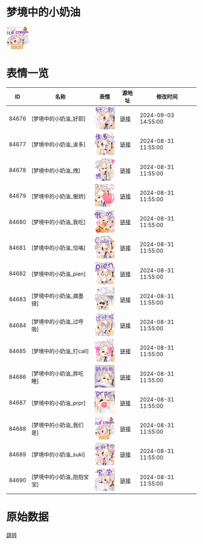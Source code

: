 # 梦境中的小奶油

<img src="./cover.png" height="60" alt="cover" />

# 表情一览

|ID|名称|表情|源地址|修改时间|
|----|----|----|----|----|
|84676|[梦境中的小奶油_好耶]|<img src="./pic/084676_%5B梦境中的小奶油_好耶%5D.png" height="60" alt="好耶"/>|[链接](https://i0.hdslb.com/bfs/garb/2a0d723344a8d16184e877b4a1b3e1357783b2d9.png)|2024-09-03 14:55:00|
|84677|[梦境中的小奶油_诶多]|<img src="./pic/084677_%5B梦境中的小奶油_诶多%5D.png" height="60" alt="诶多"/>|[链接](https://i0.hdslb.com/bfs/garb/4e21907106e1203802d00a8bb8f3fb033754df03.png)|2024-08-31 11:55:00|
|84678|[梦境中的小奶油_拽]|<img src="./pic/084678_%5B梦境中的小奶油_拽%5D.png" height="60" alt="拽"/>|[链接](https://i0.hdslb.com/bfs/garb/05716e0cca176f1840b2fd0a2441290cc99bc6df.png)|2024-08-31 11:55:00|
|84679|[梦境中的小奶油_傲娇]|<img src="./pic/084679_%5B梦境中的小奶油_傲娇%5D.png" height="60" alt="傲娇"/>|[链接](https://i0.hdslb.com/bfs/garb/24571975f6a0da76613c454f7eb5711be1d09198.png)|2024-08-31 11:55:00|
|84680|[梦境中的小奶油_我吃]|<img src="./pic/084680_%5B梦境中的小奶油_我吃%5D.png" height="60" alt="我吃"/>|[链接](https://i0.hdslb.com/bfs/garb/1099273a44a9ecb3a12e286a7710823bb1065350.png)|2024-08-31 11:55:00|
|84681|[梦境中的小奶油_恰咯]|<img src="./pic/084681_%5B梦境中的小奶油_恰咯%5D.png" height="60" alt="恰咯"/>|[链接](https://i0.hdslb.com/bfs/garb/e094c743cbab3373dee721d9d6f2431aaa8846e4.png)|2024-08-31 11:55:00|
|84682|[梦境中的小奶油_pien]|<img src="./pic/084682_%5B梦境中的小奶油_pien%5D.png" height="60" alt="pien"/>|[链接](https://i0.hdslb.com/bfs/garb/4567546dd25bdb174bce7ba188b7228d8758655a.png)|2024-08-31 11:55:00|
|84683|[梦境中的小奶油_摘墨镜]|<img src="./pic/084683_%5B梦境中的小奶油_摘墨镜%5D.png" height="60" alt="摘墨镜"/>|[链接](https://i0.hdslb.com/bfs/garb/f84118b33ca00a802acc393310f02ae01c12ecb5.png)|2024-08-31 11:55:00|
|84684|[梦境中的小奶油_过呼吸]|<img src="./pic/084684_%5B梦境中的小奶油_过呼吸%5D.png" height="60" alt="过呼吸"/>|[链接](https://i0.hdslb.com/bfs/garb/c1bd798074b8ba1bd07bf769b6f92a0f1afbfe82.png)|2024-08-31 11:55:00|
|84685|[梦境中的小奶油_打call]|<img src="./pic/084685_%5B梦境中的小奶油_打call%5D.png" height="60" alt="打call"/>|[链接](https://i0.hdslb.com/bfs/garb/efb17ccbfbd46c04b3318124ccf9f9f4154c8ecd.png)|2024-08-31 11:55:00|
|84686|[梦境中的小奶油_胖吃睡]|<img src="./pic/084686_%5B梦境中的小奶油_胖吃睡%5D.png" height="60" alt="胖吃睡"/>|[链接](https://i0.hdslb.com/bfs/garb/71cbfb979ed25ad969609ee6c9b521f414ec9bd9.png)|2024-08-31 11:55:00|
|84687|[梦境中的小奶油_prpr]|<img src="./pic/084687_%5B梦境中的小奶油_prpr%5D.png" height="60" alt="prpr"/>|[链接](https://i0.hdslb.com/bfs/garb/d5f5692b9b48333e43e041ab11f64b146d5c9b6e.png)|2024-08-31 11:55:00|
|84688|[梦境中的小奶油_我们是]|<img src="./pic/084688_%5B梦境中的小奶油_我们是%5D.png" height="60" alt="我们是"/>|[链接](https://i0.hdslb.com/bfs/garb/14e941f2a87f0749f13cd671f3ad628aff4d2fed.png)|2024-08-31 11:55:00|
|84689|[梦境中的小奶油_suki]|<img src="./pic/084689_%5B梦境中的小奶油_suki%5D.png" height="60" alt="suki"/>|[链接](https://i0.hdslb.com/bfs/garb/8e078cb9cd9169eac41df4538862e5eb3cc94df1.png)|2024-08-31 11:55:00|
|84690|[梦境中的小奶油_抱抱宝宝]|<img src="./pic/084690_%5B梦境中的小奶油_抱抱宝宝%5D.png" height="60" alt="抱抱宝宝"/>|[链接](https://i0.hdslb.com/bfs/garb/5cb27ae2e25d3ccc13a68efb840c1124506af041.png)|2024-08-31 11:55:00|

# 原始数据

[跳转](./raw.json)

